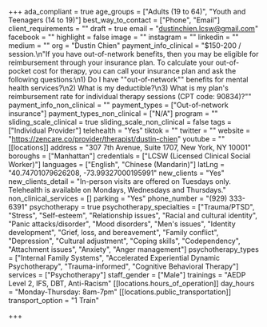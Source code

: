 +++
ada_compliant = true
age_groups = ["Adults (19 to 64)", "Youth and Teenagers (14 to 19)"]
best_way_to_contact = ["Phone", "Email"]
client_requirements = ""
draft = true
email = "dustinchien.lcsw@gmail.com"
facebook = ""
highlight = false
image = ""
instagram = ""
linkedin = ""
medium = ""
org = "Dustin Chien"
payment_info_clinical = "$150-200 / session.\n\"If you have out-of-network benefits, then you may be eligible for reimbursement through your insurance plan. To calculate your out-of-pocket cost for therapy, you can call your insurance plan and ask the following questions:\n1) Do I have \"\"out-of-network\"\" benefits for mental health services?\n2) What is my deductible?\n3) What is my plan's reimbursement rate for individual therapy sessions (CPT code: 90834)?\""
payment_info_non_clinical = ""
payment_types = ["Out-of-network insurance"]
payment_types_non_clinical = ["N/A"]
program = ""
sliding_scale_clinical = true
sliding_scale_non_clinical = false
tags = ["Individual Provider"]
telehealth = "Yes"
tiktok = ""
twitter = ""
website = "https://zencare.co/provider/therapist/dustin-chien"
youtube = ""
[[locations]]
address = "307 7th Avenue, Suite 1707, New York, NY 10001"
boroughs = ["Manhattan"]
credentials = ["LCSW (Licensed Clinical Social Worker)"]
languages = ["English", "Chinese (Mandarin)"]
latLng = "40.74701079626208, -73.99327000195991"
new_clients = "Yes"
new_clients_detail = "In-person visits are offered on Tuesdays only. Telehealth is available on Mondays, Wednesdays and Thursdays."
non_clinical_services = []
parking = "Yes"
phone_number = "(929) 333-6391"
psychotherapy = true
psychotherapy_specialties = ["Trauma/PTSD", "Stress", "Self-esteem", "Relationship issues", "Racial and cultural identity", "Panic attacks/disorder", "Mood disorders", "Men's issues", "Identity development", "Grief, loss, and bereavement", "Family conflict", "Depression", "Cultural adjustment", "Coping skills", "Codependency", "Attachment issues", "Anxiety", "Anger management"]
psychotherapy_types = ["Internal Family Systems", "Accelerated Experiential Dynamic Psychotherapy", "Trauma-informed", "Cognitive Behavioral Therapy"]
services = ["Psychotherapy"]
staff_gender = ["Male"]
trainings = "AEDP Level 2, IFS, DBT, Anti-Racism"
[[locations.hours_of_operation]]
day_hours = "Monday-Thursday: 8am-7pm"
[[locations.public_transportation]]
transport_option = "1 Train"

+++

